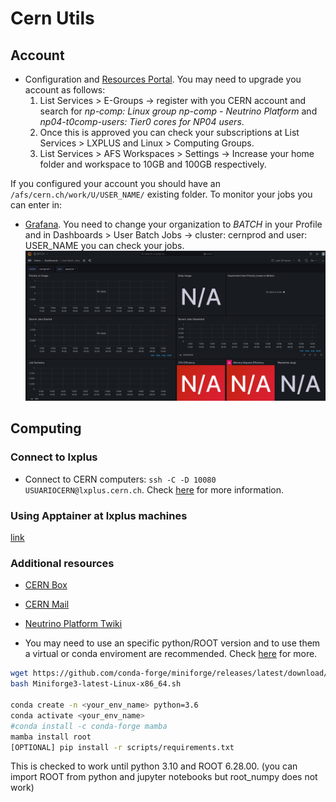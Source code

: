 # Cern Utils

## Account

* Configuration and [Resources Portal](https://resources.web.cern.ch/resources/). You may need to upgrade you account as follows:
    1. List Services > E-Groups -> register with you CERN account and search for _np-comp: Linux group np-comp - Neutrino Platform_ and _np04-t0comp-users: Tier0 cores for NP04 users_.
    2. Once this is approved you can check your subscriptions at List Services > LXPLUS and Linux > Computing Groups.
    3. List Services > AFS Workspaces > Settings -> Increase your home folder and workspace to 10GB and 100GB respectively.

If you configured your account you should have an `/afs/cern.ch/work/U/USER_NAME/` existing folder. To monitor your jobs you can enter in:
* [Grafana](https://monit-grafana.cern.ch/dashboards). You need to change  your organization to *BATCH* in your Profile and in Dashboards > User Batch Jobs -> cluster: cernprod and user: USER_NAME you can check your jobs.
![Alt text](grafana.png)

## Computing

### Connect to lxplus

* Connect to CERN computers: `ssh -C -D 10080 USUARIOCERN@lxplus.cern.ch`. Check [here](https://indico.cern.ch/event/1206471/contributions/5157610/attachments/2555218/4403029/Bash-Python%20Intro%20Starterkit%202022.pdf) for more information.

### Using Apptainer at lxplus machines

[link](https://awesome-workshop.github.io/docker-singularity-hats/09-apptainer/index.html)

### Additional resources

* [CERN Box](https://auth.cern.ch/auth/realms/cern/protocol/openid-connect/auth?client_id=cernbox-service&redirect_uri=https%3A%2F%2Fcernbox.cern.ch%2Foidc-callback.html&response_type=code&scope=openid+profile+email&state=4ad736181b2e46d0ad608b9a36a73f63&code_challenge=paEeVlNmOzgajMrzI_11RL8JSDEgzMEYGQCddJrkIBk&code_challenge_method=S256&response_mode=query)
* [CERN Mail](https://auth.cern.ch/auth/realms/cern/protocol/openid-connect/auth?response_type=code&scope=openid%20email&client_id=webframeworks-webeos-mailservices-docs&state=6WbPMjWuR60rE3OXc_dDVlFQFKU&redirect_uri=https%3A%2F%2Fmailservices.docs.cern.ch%2Foidc%2Fcallback&nonce=pYiBM92zHoLiAAce3CX4vhPCJmvwMjFo5-5Ov0-NJm8)
* [Neutrino Platform Twiki](https://twiki.cern.ch/twiki/bin/view/CENF/CENFStorageAtCERN#How_to_access_Neutrino_Platform)

* You may need to use an specific python/ROOT version and to use them a virtual or conda enviroment are recommended. Check [here](https://abpcomputing.web.cern.ch/guides/python_inst/) for more.
```bash
wget https://github.com/conda-forge/miniforge/releases/latest/download/Miniforge3-Linux-x86_64.sh
bash Miniforge3-latest-Linux-x86_64.sh

conda create -n <your_env_name> python=3.6
conda activate <your_env_name>
#conda install -c conda-forge mamba
mamba install root
[OPTIONAL] pip install -r scripts/requirements.txt
```
This is checked to work until python 3.10 and ROOT 6.28.00. (you can import ROOT from python and jupyter notebooks but root_numpy does not work)

